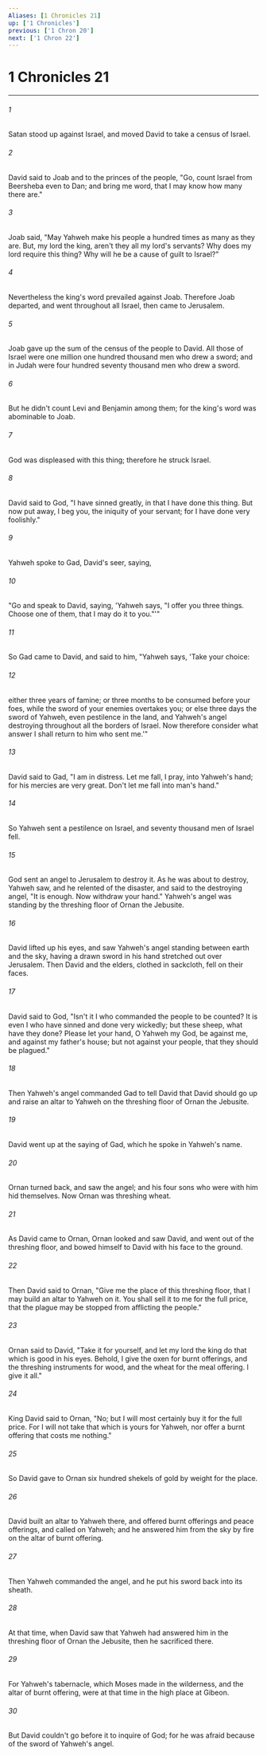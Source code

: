 ```yaml
---
Aliases: [1 Chronicles 21]
up: ['1 Chronicles']
previous: ['1 Chron 20']
next: ['1 Chron 22']
---
```

# 1 Chronicles 21
***





###### 1 

Satan stood up against Israel, and moved David to take a census of Israel. 



###### 2 

David said to Joab and to the princes of the people, "Go, count Israel from Beersheba even to Dan; and bring me word, that I may know how many there are." 



###### 3 

Joab said, "May Yahweh make his people a hundred times as many as they are. But, my lord the king, aren't they all my lord's servants? Why does my lord require this thing? Why will he be a cause of guilt to Israel?" 



###### 4 

Nevertheless the king's word prevailed against Joab. Therefore Joab departed, and went throughout all Israel, then came to Jerusalem. 



###### 5 

Joab gave up the sum of the census of the people to David. All those of Israel were one million one hundred thousand men who drew a sword; and in Judah were four hundred seventy thousand men who drew a sword. 



###### 6 

But he didn't count Levi and Benjamin among them; for the king's word was abominable to Joab. 



###### 7 

God was displeased with this thing; therefore he struck Israel. 



###### 8 

David said to God, "I have sinned greatly, in that I have done this thing. But now put away, I beg you, the iniquity of your servant; for I have done very foolishly." 



###### 9 

Yahweh spoke to Gad, David's seer, saying, 



###### 10 

"Go and speak to David, saying, 'Yahweh says, "I offer you three things. Choose one of them, that I may do it to you."'" 



###### 11 

So Gad came to David, and said to him, "Yahweh says, 'Take your choice: 



###### 12 

either three years of famine; or three months to be consumed before your foes, while the sword of your enemies overtakes you; or else three days the sword of Yahweh, even pestilence in the land, and Yahweh's angel destroying throughout all the borders of Israel. Now therefore consider what answer I shall return to him who sent me.'" 



###### 13 

David said to Gad, "I am in distress. Let me fall, I pray, into Yahweh's hand; for his mercies are very great. Don't let me fall into man's hand." 



###### 14 

So Yahweh sent a pestilence on Israel, and seventy thousand men of Israel fell. 



###### 15 

God sent an angel to Jerusalem to destroy it. As he was about to destroy, Yahweh saw, and he relented of the disaster, and said to the destroying angel, "It is enough. Now withdraw your hand." Yahweh's angel was standing by the threshing floor of Ornan the Jebusite. 



###### 16 

David lifted up his eyes, and saw Yahweh's angel standing between earth and the sky, having a drawn sword in his hand stretched out over Jerusalem. Then David and the elders, clothed in sackcloth, fell on their faces. 



###### 17 

David said to God, "Isn't it I who commanded the people to be counted? It is even I who have sinned and done very wickedly; but these sheep, what have they done? Please let your hand, O Yahweh my God, be against me, and against my father's house; but not against your people, that they should be plagued." 



###### 18 

Then Yahweh's angel commanded Gad to tell David that David should go up and raise an altar to Yahweh on the threshing floor of Ornan the Jebusite. 



###### 19 

David went up at the saying of Gad, which he spoke in Yahweh's name. 



###### 20 

Ornan turned back, and saw the angel; and his four sons who were with him hid themselves. Now Ornan was threshing wheat. 



###### 21 

As David came to Ornan, Ornan looked and saw David, and went out of the threshing floor, and bowed himself to David with his face to the ground. 



###### 22 

Then David said to Ornan, "Give me the place of this threshing floor, that I may build an altar to Yahweh on it. You shall sell it to me for the full price, that the plague may be stopped from afflicting the people." 



###### 23 

Ornan said to David, "Take it for yourself, and let my lord the king do that which is good in his eyes. Behold, I give the oxen for burnt offerings, and the threshing instruments for wood, and the wheat for the meal offering. I give it all." 



###### 24 

King David said to Ornan, "No; but I will most certainly buy it for the full price. For I will not take that which is yours for Yahweh, nor offer a burnt offering that costs me nothing." 



###### 25 

So David gave to Ornan six hundred shekels of gold by weight for the place. 



###### 26 

David built an altar to Yahweh there, and offered burnt offerings and peace offerings, and called on Yahweh; and he answered him from the sky by fire on the altar of burnt offering. 



###### 27 

Then Yahweh commanded the angel, and he put his sword back into its sheath. 



###### 28 

At that time, when David saw that Yahweh had answered him in the threshing floor of Ornan the Jebusite, then he sacrificed there. 



###### 29 

For Yahweh's tabernacle, which Moses made in the wilderness, and the altar of burnt offering, were at that time in the high place at Gibeon. 



###### 30 

But David couldn't go before it to inquire of God; for he was afraid because of the sword of Yahweh's angel.
